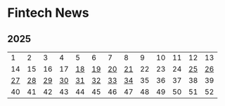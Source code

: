 # Fintech News



## 2025

|                               |                               |                               |                               |                               |                               |                               |                               |      |      |      |                               |                               |
| ----------------------------- | ----------------------------- | ----------------------------- | ----------------------------- | ----------------------------- | ----------------------------- | ----------------------------- | ----------------------------- | ---- | ---- | ---- | ----------------------------- | ----------------------------- |
| 1                             | 2                             | 3                             | 4                             | 5                             | 6                             | 7                             | 8                             | 9    | 10   | 11   | 12                            | 13                            |
| 14                            | 15                            | 16                            | 17                            | [18](docs/2025/18/2025_18.md) | [19](docs/2025/19/2025_19.md) | [20](docs/2025/20/2025_20.md) | [21](docs/2025/21/2025_21.md) | 22   | 23   | 24   | [25](docs/2025/25/2025_25.md) | [26](docs/2025/26/2025_26.md) |
| [27](docs/2025/27/2025_27.md) | [28](docs/2025/28/2025_28.md) | [29](docs/2025/29/2025_29.md) | [30](docs/2025/30/2025_30.md) | [31](docs/2025/31/2025_31.md) | [32](docs/2025/32/2025_32.md) | [33](docs/2025/33/2025_33.md) | [34](docs/2025/34/2025_34.md) | 35   | 36   | 37   | 38                            | 39                            |
| 40                            | 41                            | 42                            | 43                            | 44                            | 45                            | 46                            | 47                            | 48   | 49   | 50   | 51                            | 52                            |

